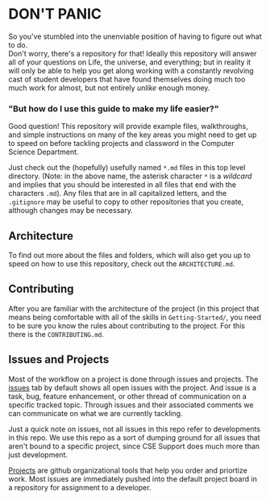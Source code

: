 # DON'T PANIC

So you've stumbled into the unenviable position of having to figure out what to do.  
Don't worry, there's a repository for that! Ideally this repository will answer 
all of your questions on Life, the universe, and everything; but in reality it 
will only be able to help you get along working with a constantly revolving cast of
student developers that have found themselves doing much too much work for almost,
but not entirely *unlike* enough money.

### "But how do I use this guide to make my life easier?"
Good question!
This repository will provide example files, walkthroughs, and simple instructions on
many of the key areas you might need to get up to speed on before tackling projects
and classword in the Computer Science Department. 

Just check out the (hopefully) usefully named `*.md` files in this top 
level directory. (Note: in the above name, the asterisk character `*` is a *wildcard*
and implies that you should be interested in all files that end with the characters 
`.md`). Any files that are in all capitalized letters, and the `.gitignore`  may be 
useful to copy to other repositories that you create, although changes may be 
necessary. 

## Architecture

To find out more about the files and folders, which will also get you up to speed on
how to use this repository, check out the `ARCHITECTURE.md`. 

## Contributing

After you are familiar with the architecture of the project (in this project that means
being comfortable with all of the skills in `Getting-Started/`, you need to be sure you
know the rules about contributing to the project. For this there is the `CONTRIBUTING.md`.

## Issues and Projects

Most of the workflow on a project is done through issues and projects.  The [issues](https://github.com/cse-devteam/Programmers-Guide-to-the-Galaxy/issues)
tab by default shows all open issues with the project. And issue is a task, bug, feature 
enhancement, or other thread of communication on a specific tracked topic. Through issues
and their associated comments we can communicate on what we are currently tackling.

Just a quick note on issues, not all issues in this repo refer to developments in this repo. 
We use this repo as a sort of dumping ground for all issues that aren't bound to a specific 
project, since CSE Support does much more than just development.

[Projects](https://github.com/cse-devteam/Programmers-Guide-to-the-Galaxy/projects) are github
organizational tools that help you order and priortize work. Most issues are immediately pushed
into the default project board in a repository for assignment to a developer.


